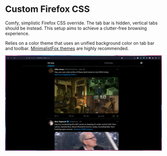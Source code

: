 # Custom Firefox CSS

Comfy, simplistic Firefox CSS override. The tab bar is hidden, vertical tabs should be instead. This setup aims to achieve a clutter-free browsing experience.

Relies on a color theme that uses an unified background color on tab bar and toolbar. [MinimalistFox themes](https://github.com/canbeardig/MinimalistFox) are highly recommended.

![alt text](img/browser-on-30-03-24.png)